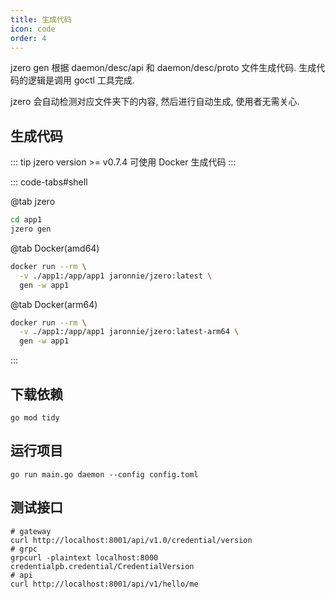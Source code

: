 ```yaml
---
title: 生成代码
icon: code
order: 4
---
```


jzero gen 根据 daemon/desc/api 和 daemon/desc/proto 文件生成代码. 生成代码的逻辑是调用 goctl 工具完成.

jzero 会自动检测对应文件夹下的内容, 然后进行自动生成, 使用者无需关心.

## 生成代码

::: tip jzero version >= v0.7.4 可使用 Docker 生成代码
:::

::: code-tabs#shell

@tab jzero

```bash
cd app1
jzero gen
```

@tab Docker(amd64)

```bash
docker run --rm \
  -v ./app1:/app/app1 jaronnie/jzero:latest \
  gen -w app1
```

@tab Docker(arm64)

```bash
docker run --rm \
  -v ./app1:/app/app1 jaronnie/jzero:latest-arm64 \
  gen -w app1
```
:::


## 下载依赖

```shell
go mod tidy
```

## 运行项目

```shell
go run main.go daemon --config config.toml
```

## 测试接口

```shell
# gateway
curl http://localhost:8001/api/v1.0/credential/version
# grpc
grpcurl -plaintext localhost:8000 credentialpb.credential/CredentialVersion
# api
curl http://localhost:8001/api/v1/hello/me
```